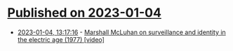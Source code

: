 # [Published on 2023-01-04](index.md)

* [2023-01-04, 13:17:16](https://news.ycombinator.com/item?id=34245167) - [Marshall McLuhan on surveillance and identity in the electric age (1977) [video]](https://twitter.com/bfcarlson/status/1609988081825751041)
